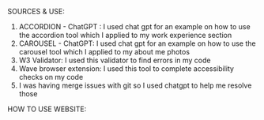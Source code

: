 SOURCES & USE:

1. ACCORDION - ChatGPT :
   I used chat gpt for an example on how to use the accordion tool which I applied to my work experience section
2. CAROUSEL - ChatGPT:
   I used chat gpt for an example on how to use the carousel tool which I applied to my about me photos
3. W3 Validator:
   I used this validator to find errors in my code
4. Wave browser extension:
   I used this tool to complete accessibility checks on my code
5. I was having merge issues with git so I used chatgpt to help me resolve those

HOW TO USE WEBSITE:
